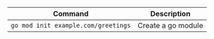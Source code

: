 
| Command                             | Description        |
| ----------------------------------- | ------------------ |
| `go mod init example.com/greetings` | Create a go module |

